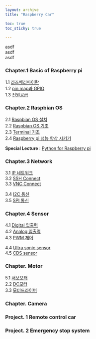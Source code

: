 ```yaml
---
layout: archive
title: "Raspberry Car"

toc: true
toc_sticky: true

---
```


asdf  
asdf  
asdf  

### Chapter.1 Basic of Raspberry pi
1.1 [라즈베리파이란](https://music.youtube.com/)   
1.2 [pin map과 GPIO]()  
1.3 [전원공급]()  

### Chapter.2 Raspbian OS
2.1 [Raspbian OS 설치]()  
2.2 [Raspbian OS 기초]()  
2.3 [Terminal 기초]()  
2.4 [Raspberry pi 성능 향상 시키기]()

**Special Lecture** : [Python for Raspberry pi]()
### Chapter.3 Network 
3.1 [IP 네트워크]()   
3.2 [SSH Connect]()  
3.3 [VNC Connect]()

3.4 [I2C 통신]()  
3.5 [SPI 통신]()  

### Chapter.4 Sensor
4.1 [Digital 입출력]()  
4.2 [Analog 입출력]()  
4.3 [PWM 제어]()  

4.4 [Ultra sonic sensor]()   
4.5 [CDS sensor]()  

### Chapter. Motor 
5.1 [서보모터]()  
2.2 [DC모터]()  
3.3 [모터드라이버]()

### Chapter. Camera

### Project. 1 Remote control car

### Project. 2 Emergency stop system

